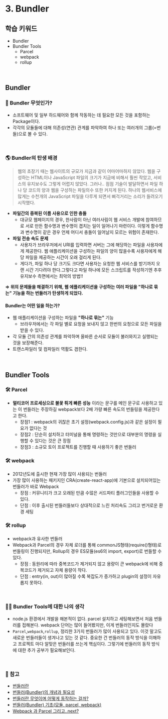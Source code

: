 # 3. Bundler

## 학습 키워드

- Bundler
- Bundler Tools
  - Parcel
  - webpack
  - rollup

<br/>

## Bundler

### 📖 Bundler 무엇인가?

- 소프트웨어 및 일부 하드웨어와 함께 작동하는 데 필요한 모든 것을 포함하는 Package이다.
- 각각의 모듈들에 대해 의존성(연관) 관계를 파악하여 하나 또는 여러개의 그룹(=번들)으로 볼 수 있다.

<br/>

### 🌎 Bundler의 탄생 배경

> 웹의 초장기 때는 웹사이트의 규모가 지금과 같이 어마어마하지 않았다. 웹을 구성하는 HTML이나 JavaScript 파일의 크기가 지금에 비해서 훨씬 작았고, 서비스의 유지보수도 그렇게 어렵지 않았다. 그러나.. 점점 기술이 발달하면서 파일 하나 당 코드의 양과 웹을 구성하는 파일의수 또한 커지게 된다. 하나의 웹서비스에 많게는 수천개의 JavaScript 파일을 다루게 되면서 삐걱거리는 소리가 들려오기 시작했다.

- __파일간의 중복된 이름 사용으로 인한 충돌__
  - 대규모 웹페이지의 경우, 한사람이 아닌 여러사림이 웹 서비스 개발에 참여하므로 서로 만든 함수명과 변수명이 겹치는 일이 일어나기 마련이다. 이렇게 함수명과 변수명이 같은 경우 언제 어디서 충돌이 일어날지 모르는 위험이 존재한다.
- __파일 전송 속도 문제__
  - 사용자가 브라우저에서 URI를 입력하면 서버는 그에 해당하는 파일을 사용자에게 제공한다. 웹 애플리케이션을 구성하는 파일의 양이 많을수록 사용자에게 해당 파일을 제공하는 시간이 오래 걸리게 된다.
  - 게다가, 파일 하나 당 크기도 크다면 사용자는 요청한 웹 서비스를 받기까지 오랜 시간 기다려야 한다.그렇다고 파일 하나에 모든 스크립트를 작성하기엔 추후 유지보수 측면에서는 최악의 방법!!

__⇒ 위의 문제들을 해결하기 위해, 웹 에플리케이션을 구성하는 여러 파일을 "하나로 묶는" 기능을 하는 번들러가 탄생하게 되었다.__

#### Bundler는 어떤 일을 하는가?

- 웹 애플리케이션을 구성하는 파일을 __"하나로 묶는"__ 기능
  - 브라우저에서는 각 파일 별로 요청을 보내지 않고 한번의 요청으로 모든 파일을 받을 수 있다.
- 각 모듈 간의 의존성 관계를 파악하며 올바른 순서로 모듈이 불러와지고 실행되는 것을 보장해준다.
- 트랜스파일러 및 컴파일러 역활도 겸한다.

<br/>

## Bundler Tools

### 🛠️ Parcel

- __멀티코어 프로세싱으로 불꽃 튀게 빠른 성능__ 이라는 문구를 메인 문구로 사용하고 있는 이 번들러는 주장하길 webpack보다 2배 가량 빠른 속도의 번들링을 제공한다고 한다.
  - 장점1 : webpack의 귀찮은 초기 설정(webpack.config.js)과 같은 설정이 필요가 없다는 것
  - 장점2 : 단순히 설치하고 터미널을 통해 명령하는 것만으로 대부분의 명령을 실행할 수 있다는 것은 큰 장점
  - 장점3 : 소규모 토이 프로젝트를 진행할 때 사용하기 좋은 번들러

### 🛠️ webpack

- 2012년도에 출시한 현재 가장 많이 사용되는 번들러
- 가장 많이 사용하는 패키지인 CRA(create-react-app)에 기본으로 설치되어있는 번들러가 바로 Webpack
  - 장점 : 커뮤니티가 크고 오래된 만큼 수많은 서드파티 플러그인들을 사용할 수 있다.
  - 단점 : 이후 출시된 번들러들보다 상대적으로 느린 처리속도 그리고 번거로운 환경 세팅

### 🛠️ rollup

- webpack과 유사한 번들러
- Webpack과 Parcel의 경우 자체 로더를 통해 commonJS형태(require()형태)로 번들링이 진행되지만,
Rollup의 경우 ES모듈(es6의 import, export)로 번들할 수 있다.
  - 장점 : 동원리에 따라 중복코드가 제거되지 않고 용량이 큰 webpack에 비해 중복코드가 제거되고 자체 용량이 작다.
  - 단점 : entry(in, out)이 많아질 수록 복잡도가 증가하고 plugin의 설정이 자유롭지 못하다.
  
<br/>

### ✍🏻 Bundler Tools에 대한 나의 생각

- node.js 환경에서 개발을 해본적이 없다. parcel 설치하고 세팅해보면서 처음 번들러를 접해본다. webpack 단어는 많이 들어봤지만, 이게 번들러인지도 몰랐다
- `Parcel`,`webpack`,`rollup`, 정리한 3가지 번들러가 많이 사용되고 있다. 이것 말고도 새로운 번들러들이 생겨나고 있는 것 같다. 중요한 건 번들러의 동작 방식을 이해하고 프로젝트 마다 알맞은 번들러를 쓰는게 핵심이다. 그렇기에 번들러의 동작 방식에 대한 추가 공부가 필요해보인다.

<br/>

### 🔗 참고

- [번들러란](https://velog.io/@realsnoopso/%EB%B2%88%EB%93%A4%EB%9F%ACBundler%EB%9E%80)
- [번들러(Bundler)의 개념과 필요성](https://velog.io/@timosean/Web-%EB%B2%88%EB%93%A4%EB%9F%ACBundler%EC%9D%98-%EA%B0%9C%EB%85%90%EA%B3%BC-%ED%95%84%EC%9A%94%EC%84%B1)
- [번들러란 무엇이며,어떻게 동작하는 걸까?](https://velog.io/@rookieand/%EB%B2%88%EB%93%A4%EB%9F%AC%EB%9E%80-%EB%AC%B4%EC%97%87%EC%9D%B4%EB%A9%B0-%EC%96%B4%EB%96%BB%EA%B2%8C-%EB%8F%99%EC%9E%91%ED%95%98%EB%8A%94-%EA%B1%B8%EA%B9%8C)
- [번들러(Bundler) 기초(모듈, parcel, webpack)](https://velog.io/@ja960508/%EB%B2%88%EB%93%A4%EB%9F%ACBundler-%EA%B8%B0%EC%B4%88%EB%AA%A8%EB%93%88-parcel-webpack)
- [Webpack 과 Parcel 그리고..next?](https://velog.io/@stardust6653/%EB%B2%88%EB%93%A4%EB%9F%AC-Webpack-%EA%B3%BC-Parcel-%EA%B7%B8%EB%A6%AC%EA%B3%A0..next)
